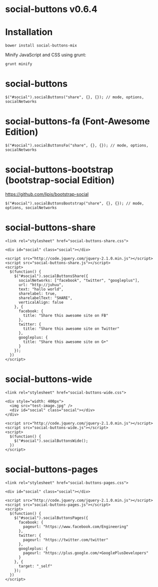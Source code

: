 social-buttons v0.6.4
==============

Installation
==============

```
bower install social-buttons-mix
```

Minify JavaScript and CSS using grunt:
```
grunt minify
```

social-buttons
==============
```
$("#social").socialButtons("share", {}, {}); // mode, options, socialNetworks
```

social-buttons-fa (Font-Awesome Edition)
==============
```
$("#social").socialButtonsFa("share", {}, {}); // mode, options, socialNetworks
```

social-buttons-bootstrap (bootstrap-social Edition)
==============
https://github.com/lipis/bootstrap-social

```
$("#social").socialButtonsBootstrap("share", {}, {}); // mode, options, socialNetworks
```

social-buttons-share
==============

```
<link rel="stylesheet" href="social-buttons-share.css">
```
```
<div id="social" class="social"></div>
```
```
<script src="http://code.jquery.com/jquery-2.1.0.min.js"></script>
<script src="social-buttons-share.js"></script>
<script>
  $(function() {
    $("#social").socialButtonsShare({
      socialNetworks: ["facebook", "twitter", "googleplus"],
      url: "http://juhuu",
      text: "hallo world",
      sharelabel: true,
      sharelabelText: "SHARE",
      verticalAlign: false
    }, {
      facebook: {
        title: "Share this awesome site on FB"
      },
      twitter: {
        title: "Share this awesome site on Twitter"
      },
      googleplus: {
        title: "Share this awesome site on G+"
      }
    });
  })
</script>
```

social-buttons-wide
==============

```
<link rel="stylesheet" href="social-buttons-wide.css">
```
```
<div style="width: 400px">
  <img src="test-image.jpg" />
  <div id="social" class="social"></div>
</div>
```
```
<script src="http://code.jquery.com/jquery-2.1.0.min.js"></script>
<script src="social-buttons-wide.js"></script>
<script>
  $(function() {
    $("#social").socialButtonsWide();
  })
</script>
```

social-buttons-pages
==============

```
<link rel="stylesheet" href="social-buttons-pages.css">
```
```
<div id="social" class="social"></div>
```
```
<script src="http://code.jquery.com/jquery-2.1.0.min.js"></script>
<script src="social-buttons-pages.js"></script>
<script>
  $(function() {
    $("#social").socialButtonsPages({
      facebook: {
        pageurl: "https://www.facebook.com/Engineering"
      },
      twitter: {
        pageurl: "https://twitter.com/twitter"
      },
      googleplus: {
        pageurl: "https://plus.google.com/+GooglePlusDevelopers"
      }
    }, {
      target: "_self"
    });
  })
</script>
```
